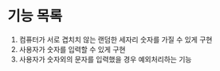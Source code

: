 # 기능 목록

1. 컴퓨터가 서로 겹치치 않는 랜덤한 세자리 숫자를 가질 수 있게 구현
2. 사용자가 숫자를 입력할 수 있게 구현
3. 사용자가 숫자외의 문자를 입력했을 경우 예외처리하는 기능